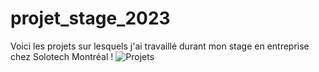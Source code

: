 # projet_stage_2023
Voici les projets sur lesquels j'ai travaillé durant mon stage en entreprise chez Solotech Montréal !
![Projets](https://github.com/sebreilly/projet_stage_2023/projects?query=is%3Aopen)
